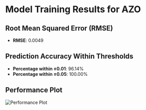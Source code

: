 # Model Training Results for AZO

## Root Mean Squared Error (RMSE)
- **RMSE**: 0.0049

## Prediction Accuracy Within Thresholds
- **Percentage within ±0.01**: 96.14%
- **Percentage within ±0.05**: 100.00%

## Performance Plot
![Performance Plot](../imgs/AZO.png)
